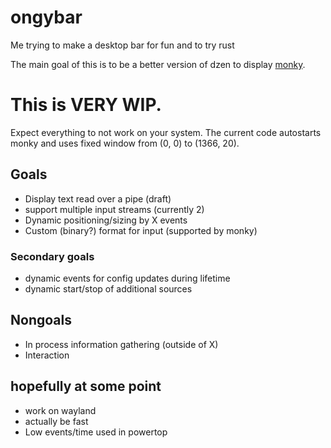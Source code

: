 # ongybar
Me trying to make a desktop bar for fun and to try rust

The main goal of this is to be a better version of dzen to display [monky](https://github.com/monky-hs/monky).

# This is VERY WIP.
Expect everything to not work on your system. The current code autostarts monky and uses fixed window from (0, 0) to (1366, 20).

## Goals
* Display text read over a pipe (draft)
* support multiple input streams (currently 2)
* Dynamic positioning/sizing by X events
* Custom (binary?) format for input (supported by monky)

### Secondary goals
* dynamic events for config updates during lifetime
* dynamic start/stop of additional sources

## Nongoals
* In process information gathering (outside of X)
* Interaction

## hopefully at some point
* work on wayland
* actually be fast
* Low events/time used in powertop
